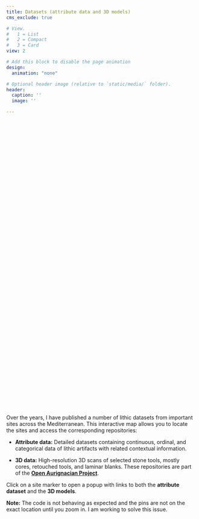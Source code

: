 ```yaml
---
title: Datasets (attribute data and 3D models)
cms_exclude: true

# View.
#   1 = List
#   2 = Compact
#   3 = Card
view: 2

# Add this block to disable the page animation
design:
  animation: "none"

# Optional header image (relative to `static/media/` folder).
header:
  caption: ''
  image: ''

---
```


<style>
  #dataset-map {
    width: 100%;
    max-width: 1200px; /* scale down if needed */
    height: 750px;     /* adjust proportionally: 2064/3311 * 1200 ≈ 750 */
    margin-bottom: 2em;
  }
  .popup-thumb {
    width: 120px;
    height: auto;
    display: block;
    margin-bottom: 0.5em;
    border-radius: 6px;
  }
  .popup-links a {
    display: block;
    text-decoration: underline;
    margin: 0.15em 0;
  }
</style>

<link rel="stylesheet" href="https://unpkg.com/leaflet/dist/leaflet.css" />

<div id="dataset-map"></div>

<script src="https://unpkg.com/leaflet/dist/leaflet.js"></script>
<script>
(function() {
  const imageWidth = 3311;
  const imageHeight = 2064;

  // Initialize map with CRS.Simple
  const map = L.map('dataset-map', {
    crs: L.CRS.Simple,
    minZoom: -1,
    maxZoom: 2
  });

  // Full image bounds
  const bounds = [[0, 0], [imageHeight, imageWidth]];

  // Add static image overlay
  L.imageOverlay('/media/map-dataset.png', bounds).addTo(map);

  // Zoom in on Mediterranean region by defining subset of image bounds
  const medBounds = [[400, 1300], [1000, 2800]]; // y1,x1 -> y2,x2
  map.fitBounds(medBounds);

  // Build popup HTML
  function buildPopup(site) {
    let html = '';
    if (site.thumbnail) {
      html += `<img class="popup-thumb" src="${site.thumbnail}" alt="Thumbnail for ${site.name}">`;
    }
    html += `<strong>${site.name}</strong><br>`;
    html += '<div class="popup-links">';
    if (site.attribute_url) html += `<a href="${site.attribute_url}" target="_blank">Attribute data</a>`;
    if (site["3d_url"]) html += `<a href="${site["3d_url"]}" target="_blank">3D data</a>`;
    html += '</div>';
    return html;
  }

  // Load JSON and add markers
  fetch('/data/datasets.json', { cache: 'no-cache' })
    .then(r => r.json())
    .then(data => {
      data.forEach(site => {
        // Use pixel coordinates directly
        L.marker([site.y, site.x]).addTo(map).bindPopup(buildPopup(site));
      });
    })
    .catch(err => console.error('Error loading datasets.json:', err));

})();
</script>




Over the years, I have published a number of lithic datasets from important sites across the Mediterranean. This interactive map allows you to locate the sites and access the corresponding repositories:

- **Attribute data:** Detailed datasets containing continuous, ordinal, and categorical data of lithic artifacts with related contextual information.

- **3D data:** High-resolution 3D scans of selected stone tools, mostly cores, retouched tools, and laminar blanks. These repositories are part of the **[Open Aurignacian Project](https://www.armandofalcucci.com/project/open_aurignacian/)**.

Click on a site marker to open a popup with links to both the **attribute dataset** and the **3D models**.  

**Note:** The code is not behaving as expected and the pins are not on the exact location until you zoom in. I am working to solve this issue.
